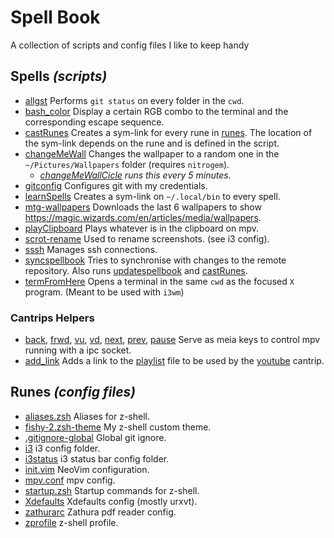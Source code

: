 # Spell Book
 A collection of scripts and config files I like to keep handy

## Spells *(scripts)*

- [allgst](./spells/allgst.sh) Performs `git status` on every folder in the `cwd`.
- [bash_color](./spells/bash_color.sh) Display a certain RGB combo to the terminal and the
  corresponding escape sequence.
- [castRunes](./spells/castRunes.sh) Creates a sym-link for every rune in
  [runes](runes/). The location of the sym-link depends on the rune and is
  defined in the script.
- [changeMeWall](./spells/changeMeWall.sh) Changes the wallpaper to a random one in the
  `~/Pictures/Wallpapers` folder (requires `nitrogem`).
    - *[changeMeWallCicle](changeMeWallCicle.sh) runs this every 5 minutes.*
- [gitconfig](./spells/gitconfig.sh) Configures git with my credentials.
- [learnSpells](./spells/learnSpells.sh) Creates a sym-link on `~/.local/bin` to every
  spell.
- [mtg-wallpapers](./spells/mtg-wallpapers.sh) Downloads the last 6 wallpapers to show
  https://magic.wizards.com/en/articles/media/wallpapers.
- [playClipboard](./spells/playClipboard.spell) Plays whatever is in the clipboard on mpv.
- [scrot-rename](./spells/scrot-rename.spell) Used to rename screenshots. (see i3 config).
- [sssh](./spell/sssh.sh) Manages ssh connections.
- [syncspellbook](./spells/syncspellbook.sh) Tries to synchronise with changes to the
  remote repository. Also runs [updatespellbook](updatespellbook.sh)
  and [castRunes](./spells/castRunes.sh).
- [termFromHere](./spells/termFromHere.sh) Opens a terminal in the same `cwd` as the focused `X`
  program. (Meant to be used with `i3wm`)

### Cantrips Helpers
- [back](./spells/back.spell), [frwd](./spells/frwd.spell), [vu](./spells/vu.spell), [vd](./spells/vd.spell), [next](./spells/next.spell), [prev](./spells/prev.spell), [pause](./spells/pause.spell) Serve as meia keys to control mpv running with a ipc socket.
- [add_link](./spells/add_link.spell) Adds a link to the [playlist](./cantrips/playlist) file to be used by the [youtube](./cantrips/youtube.sh) cantrip.

## Runes *(config files)*

- [aliases.zsh](runes/aliases.zsh) Aliases for z-shell.
- [fishy-2.zsh-theme](runes/fishy-2.zsh-theme) My z-shell custom theme.
- [.gitignore-global](runes/.gitignore-global) Global git ignore.
- [i3](runes/i3/config) i3 config folder.
- [i3status](runes/i3status/config) i3 status bar config folder.
- [init.vim](runes/init.vim) NeoVim configuration.
- [mpv.conf](runes/mpv.conf) mpv config.
- [startup.zsh](runes/startup.zsh) Startup commands for z-shell.
- [Xdefaults](runes/.Xdefaults) Xdefaults config (mostly urxvt).
- [zathurarc](runes/zathurarc) Zathura pdf reader config.
- [zprofile](runes/.zprofile) z-shell profile.
